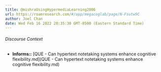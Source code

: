 ```yaml
---
title: @mishraUsingHypermediaLearning2006
url: https://roamresearch.com/#/app/megacoglab/page/N-Fsutw9C
author: Joel Chan
date: Wed Feb 16 2022 20:35:30 GMT-0500 (Eastern Standard Time)
---
```




###### Discourse Context

- **Informs::** [QUE - Can hypertext notetaking systems enhance cognitive flexibility.md](QUE - Can hypertext notetaking systems enhance cognitive flexibility.md)

